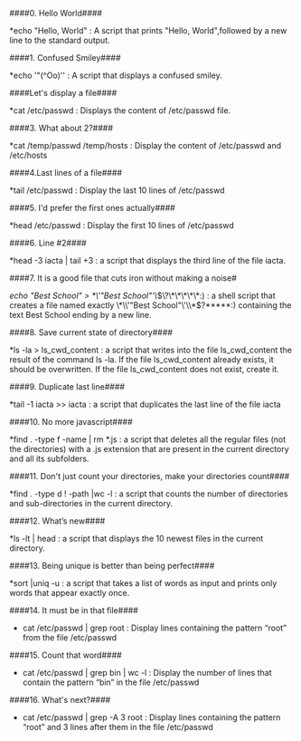 ####0. Hello World####

*echo "Hello, World" : A script that prints "Hello, World",followed by a new line to the standard output.

####1. Confused Smiley####

*echo '"(^Oo)'\' : A script that displays a confused smiley.

####Let's display a file####

*cat /etc/passwd : Displays the content of /etc/passwd file.

####3. What about 2?####

*cat /temp/passwd /temp/hosts : Display the content of /etc/passwd and /etc/hosts

####4.Last lines of a file####

*tail /etc/passwd : Display the last 10 lines of /etc/passwd

####5. I'd prefer the first ones actually####

*head /etc/passwd : Display the first 10 lines of /etc/passwd

####6. Line #2####

*head -3 iacta | tail +3 :  a script that displays the third line of the file iacta.

####7. It is a good file that cuts iron without making a noise#

*echo "Best School" > \*\\'"Best School"\'\\*$\?\*\*\*\*\*:) : a shell script that creates a file named exactly \*\\'"Best School"\'\\*$\?\*\*\*\*\*:) containing the text Best School ending by a new line.

####8. Save current state of directory####

*ls -la > ls_cwd_content : a script that writes into the file ls_cwd_content the result of the command ls -la. If the file ls_cwd_content already exists, it should be overwritten. If the file ls_cwd_content does not exist, create it.

####9. Duplicate last line####

*tail -1 iacta >> iacta :  a script that duplicates the last line of the file iacta

####10. No more javascript####

*find . -type f -name | rm *.js :  a script that deletes all the regular files (not the directories) with a .js extension that are present in the current directory and all its subfolders.

####11. Don't just count your directories, make your directories count####

*find . -type d ! -path |wc -l :  a script that counts the number of directories and sub-directories in the current directory.

####12. What’s new####

*ls -lt | head :  a script that displays the 10 newest files in the current directory.

####13. Being unique is better than being perfect####

*sort |uniq -u : a script that takes a list of words as input and prints only words that appear exactly once.

####14. It must be in that file####

* cat /etc/passwd | grep root : Display lines containing the pattern “root” from the file /etc/passwd

####15. Count that word####

* cat /etc/passwd | grep bin | wc -l : Display the number of lines that contain the pattern “bin” in the file /etc/passwd

####16. What's next?####

* cat /etc/passwd | grep -A 3 root : Display lines containing the pattern “root” and 3 lines after them in the file /etc/passwd
